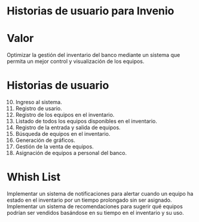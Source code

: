 # Historias de usuario para Invenio
# Valor
Optimizar la gestión del inventario del banco mediante un sistema que permita un mejor control y visualización de los equipos.
# Historias de usuario
10. Ingreso al sistema.
15. Registro de usario. 
20. Registro de los equipos en el inventario.
30. Listado de todos los equipos disponibles en el inventario.
40. Registro de la entrada y salida de equipos.
50. Búsqueda de equipos en el inventario.
60. Generación de gráficos.
70. Gestión de la venta de equipos.
80. Asignación de equipos a personal del banco.
# Whish List
Implementar un sistema de notificaciones para alertar cuando un equipo ha estado en el inventario por un tiempo prolongado sin ser asignado.
Implementar un sistema de recomendaciones para sugerir qué equipos podrían ser vendidos basándose en su tiempo en el inventario y su uso.
